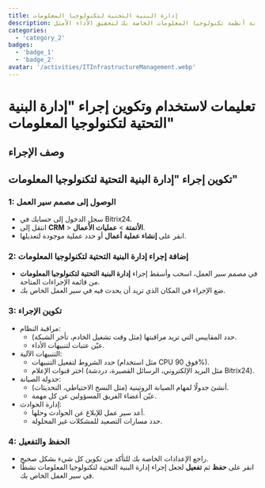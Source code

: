 ```yaml
---
title: إدارة البنية التحتية لتكنولوجيا المعلومات
description: مراقبة وصيانة أنظمة تكنولوجيا المعلومات الخاصة بك لتحقيق الأداء الأمثل.
categories: 
  - 'category_2'
badges: 
  - 'badge_1'
  - 'badge_2'
avatar: '/activities/ITInfrastructureManagement.webp'
---
```

# تعليمات لاستخدام وتكوين إجراء "إدارة البنية التحتية لتكنولوجيا المعلومات"

## وصف الإجراء

## **تكوين إجراء "إدارة البنية التحتية لتكنولوجيا المعلومات"**

### 1: الوصول إلى مصمم سير العمل
- سجل الدخول إلى حسابك في Bitrix24.
- انتقل إلى **CRM** > **الأتمتة** > **عمليات الأعمال**.
- انقر على **إنشاء عملية أعمال** أو حدد عملية موجودة لتعديلها.

### 2: إضافة إجراء إدارة البنية التحتية لتكنولوجيا المعلومات
- في مصمم سير العمل، اسحب وأسقط إجراء **إدارة البنية التحتية لتكنولوجيا المعلومات** من قائمة الإجراءات المتاحة.
- ضع الإجراء في المكان الذي تريد أن يحدث فيه في سير العمل الخاص بك.

### 3: تكوين الإجراء
- مراقبة النظام:
  - حدد المقاييس التي تريد مراقبتها (مثل وقت تشغيل الخادم، تأخر الشبكة).
  - عيّن عتبات لتنبيهات الأداء.
- التنبيهات الآلية:
  - حدد الشروط لتفعيل التنبيهات (مثل استخدام CPU فوق 90%).
  - اختر قنوات الإعلام (مثل البريد الإلكتروني، الرسائل القصيرة، دردشة Bitrix24).
- جدولة الصيانة:
  - أنشئ جدولًا لمهام الصيانة الروتينية (مثل النسخ الاحتياطي، التحديثات).
  - عيّن أعضاء الفريق المسؤولين عن كل مهمة.
- إدارة الحوادث:
  - أعد سير عمل للإبلاغ عن الحوادث وحلها.
  - حدد مسارات التصعيد للمشكلات غير المحلولة.

### 4: الحفظ والتفعيل
- راجع الإعدادات الخاصة بك للتأكد من تكوين كل شيء بشكل صحيح.
- انقر على **حفظ** ثم **تفعيل** لجعل إجراء إدارة البنية التحتية لتكنولوجيا المعلومات نشطًا في سير العمل الخاص بك.